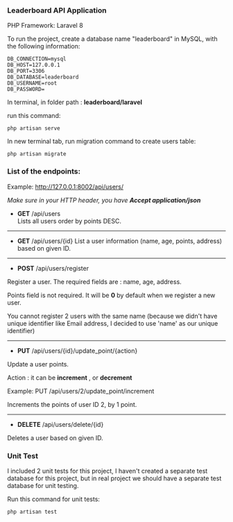 ### Leaderboard API Application 

PHP Framework: Laravel 8

To run the project, create a database name "leaderboard" in MySQL, with the following information:
```
DB_CONNECTION=mysql
DB_HOST=127.0.0.1
DB_PORT=3306
DB_DATABASE=leaderboard
DB_USERNAME=root
DB_PASSWORD=
```

In terminal, in folder path :   **leaderboard/laravel**

run this command:
```
php artisan serve
```
In new terminal tab, run migration command to create users table:
```
php artisan migrate
```
### List of the endpoints:

Example: http://127.0.0.1:8002/api/users/

*Make sure in your HTTP header, you have  **Accept application/json***

-  **GET**   /api/users  
  Lists all users order by points DESC.
-  ---------
- **GET**   /api/users/{id}
 List a user information (name, age, points, address) based on given ID.
- ---
- **POST**  /api/users/register

Register a user. The required fields are : name, age, address.

Points field is not required. It will be **0** by default when we register a new user.

You cannot register 2 users with the same name (because we didn't have unique identifier like Email address, I decided to use 'name' as our unique identifier)
- ----
- **PUT**   /api/users/{id}/update_point/{action}

Update a user points. 

Action : it can be  **increment** , or **decrement**

Example:  PUT  /api/users/2/update_point/increment

Increments the points of user ID 2, by 1 point.
- ----
- **DELETE**   /api/users/delete/{id}

Deletes a user based on given ID.

### Unit Test
I included 2 unit tests for this project, I haven't created a separate test database for this project, but in real project we should have a separate test database for unit testing.

Run this command for unit tests:
```
php artisan test
```
